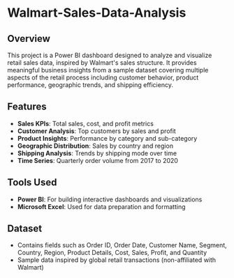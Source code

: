 # Walmart-Sales-Data-Analysis

## Overview

This project is a Power BI dashboard designed to analyze and visualize retail sales data, inspired by Walmart's sales structure. It provides meaningful business insights from a sample dataset covering multiple aspects of the retail process including customer behavior, product performance, geographic trends, and shipping efficiency.

## Features

- **Sales KPIs**: Total sales, cost, and profit metrics
- **Customer Analysis**: Top customers by sales and profit
- **Product Insights**: Performance by category and sub-category
- **Geographic Distribution**: Sales by country and region
- **Shipping Analysis**: Trends by shipping mode over time
- **Time Series**: Quarterly order volume from 2017 to 2020

## Tools Used

- **Power BI**: For building interactive dashboards and visualizations
- **Microsoft Excel**: Used for data preparation and formatting

## Dataset

- Contains fields such as Order ID, Order Date, Customer Name, Segment, Country, Region, Product Details, Cost, Sales, Profit, and Quantity
- Sample data inspired by global retail transactions (non-affiliated with Walmart)

